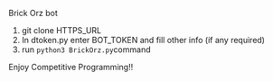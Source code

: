 Brick Orz bot

1) git clone HTTPS_URL
2) In dtoken.py enter BOT_TOKEN and fill other info (if any required)
3) run `python3 BrickOrz.py`command 

Enjoy Competitive Programming!! 